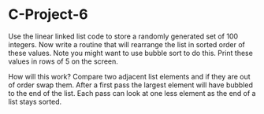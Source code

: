 # C-Project-6
Use the linear linked list code to store a randomly generated set of 100 integers. 
Now write a routine that will rearrange the list in sorted order of these values. 
Note you might want to use bubble sort to do this. 
Print these values in rows of 5 on the screen.

How will this work? 
Compare two adjacent list elements and if they are out of order swap them.
After a first pass the largest element will have bubbled to the end of the list.
Each pass can look at one less element as the end of a list stays sorted.
